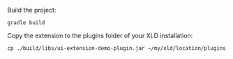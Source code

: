Build the project:
```
gradle build
```

Copy the extension to the plugins folder of your XLD installation:
```
cp ./build/libs/ui-extension-demo-plugin.jar ~/my/xld/location/plugins
```